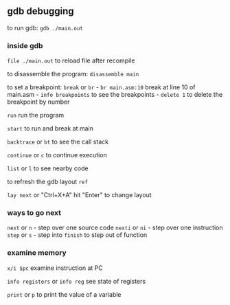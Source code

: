 ## gdb debugging

to run gdb:
`gdb ./main.out`

### inside gdb

`file ./main.out` to reload file after recompile

to disassemble the program:
`disassemble main`

to set a breakpoint:
`break` or `br`
	- `br main.asm:10` break at line 10 of main.asm
	- `info breakpoints` to see the breakpoints
	- `delete 1` to delete the breakpoint by number


`run` run the program

`start` to run and break at main

`backtrace` or `bt` to see the call stack

`continue` or `c` to continue execution

`list` or `l` to see nearby code


to refresh the gdb layout
`ref`

`lay next` or "Ctrl+X+A"
	hit "Enter" to change layout

### ways to go next
`next` or `n`   - step over one source code
`nexti` or `ni` - step over one instruction
`step` or `s`   - step into
	`finish` to step out of function


### examine memory

`x/i $pc` examine instruction at PC

`info registers` or `info reg` see state of registers

`print` or `p` to print the value of a variable
